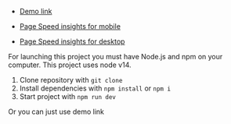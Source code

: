 - [Demo link](https://livromundo.netlify.app)

- [Page Speed insights for mobile](https://prnt.sc/org8749KaQRo)
- [Page Speed insights for desktop](https://prnt.sc/vH_RKgfA28JM)

For launching this project you must have Node.js and npm on your computer. This project uses node v14.

1. Clone repository with `git clone`
2. Install dependencies with `npm install` or `npm i`
3. Start project with `npm run dev`

Or you can just use demo link
